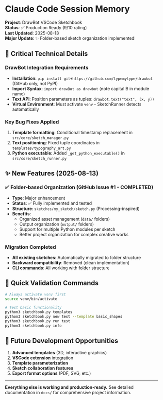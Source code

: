 # Claude Code Session Memory

**Project**: DrawBot VSCode Sketchbook  
**Status**: ✅ Production Ready (9/10 rating)  
**Last Updated**: 2025-08-13  
**Major Update**: ✨ Folder-based sketch organization implemented

## 🔧 Critical Technical Details

### DrawBot Integration Requirements
- **Installation**: `pip install git+https://github.com/typemytype/drawbot` (GitHub only, not PyPI)
- **Import Syntax**: `import drawBot as drawbot` (note capital B in module name)
- **Text API**: Position parameters as tuples: `drawbot.text("text", (x, y))`
- **Virtual Environment**: Must activate `venv` - SketchRunner detects automatically

### Key Bug Fixes Applied
1. **Template formatting**: Conditional timestamp replacement in `src/core/sketch_manager.py`
2. **Text positioning**: Fixed tuple coordinates in `templates/typography_art.py`  
3. **Python executable**: Added `_get_python_executable()` in `src/core/sketch_runner.py`

## ✨ New Features (2025-08-13)

### ✅ Folder-based Organization (GitHub Issue #1 - COMPLETED)
- **Type**: Major enhancement  
- **Status**: ✅ Fully implemented and tested
- **Structure**: `sketches/my_sketch/sketch.py` (Processing-inspired)
- **Benefits**: 
  - Organized asset management (`data/` folders)
  - Output organization (`output/` folders) 
  - Support for multiple Python modules per sketch
  - Better project organization for complex creative works

### Migration Completed
- **All existing sketches**: Automatically migrated to folder structure
- **Backward compatibility**: Removed (clean implementation)
- **CLI commands**: All working with folder structure

## 🚀 Quick Validation Commands

```bash
# Always activate venv first
source venv/bin/activate

# Test basic functionality  
python3 sketchbook.py templates
python3 sketchbook.py new test --template basic_shapes
python3 sketchbook.py run test
python3 sketchbook.py info
```

## 🔮 Future Development Opportunities

1. **Advanced templates** (3D, interactive graphics)
2. **VSCode extension** integration  
3. **Template parameterization**
4. **Sketch collaboration features**
5. **Export format options** (PDF, SVG, etc.)

---

**Everything else is working and production-ready.** See detailed documentation in `docs/` for comprehensive project information.